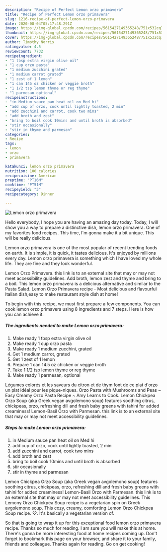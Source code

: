 ```yaml
---
description: "Recipe of Perfect Lemon orzo primavera"
title: "Recipe of Perfect Lemon orzo primavera"
slug: 1216-recipe-of-perfect-lemon-orzo-primavera
date: 2020-08-04T05:17:48.291Z
image: https://img-global.cpcdn.com/recipes/5615427149365248/751x532cq70/lemon-orzo-primavera-recipe-main-photo.jpg
thumbnail: https://img-global.cpcdn.com/recipes/5615427149365248/751x532cq70/lemon-orzo-primavera-recipe-main-photo.jpg
cover: https://img-global.cpcdn.com/recipes/5615427149365248/751x532cq70/lemon-orzo-primavera-recipe-main-photo.jpg
author: Timothy Norris
ratingvalue: 4.5
reviewcount: 7732
recipeingredient:
- "1 tbsp extra virgin olive oil"
- "1 cup orzo pasta"
- "1 medium zucchini grated"
- "1 medium carrot grated"
- "1 zest of 1 lemon"
- "1 can 145 oz chicken or veggie broth"
- "1 1/2 tsp lemon thyme or reg thyme"
- "1 parmesan optional"
recipeinstructions:
- "in Medium sauce pan heat oil on Med hi"
- "add cup of orzo, cook until lightly toasted, 2 min"
- "add zucchini and carrot, cook two mins"
- "add broth and zest"
- "bring to boil cook 10mins and until broth is absorbed"
- "stir occasionally"
- "stir in thyme and parmesan"
categories:
- Recipe
tags:
- lemon
- orzo
- primavera

katakunci: lemon orzo primavera 
nutrition: 100 calories
recipecuisine: American
preptime: "PT16M"
cooktime: "PT51M"
recipeyield: "3"
recipecategory: Dinner

---
```



![Lemon orzo primavera](https://img-global.cpcdn.com/recipes/5615427149365248/751x532cq70/lemon-orzo-primavera-recipe-main-photo.jpg)

Hello everybody, I hope you are having an amazing day today. Today, I will show you a way to prepare a distinctive dish, lemon orzo primavera. One of my favorites food recipes. This time, I'm gonna make it a bit unique. This will be really delicious.

Lemon orzo primavera is one of the most popular of recent trending foods on earth. It is simple, it is quick, it tastes delicious. It's enjoyed by millions every day. Lemon orzo primavera is something which I have loved my whole life. They are fine and they look wonderful.

Lemon Orzo Primavera. this link is to an external site that may or may not meet accessibility guidelines. Add broth, lemon zest and thyme and bring to a boil. This lemon orzo primavera is a delicious alternative and similar to the Pasta Salad. Lemon Orzo Primavera recipe - Most delicious and flavourful Italian dish,easy to make restaurant style dish at home!


To begin with this recipe, we must first prepare a few components. You can cook lemon orzo primavera using 8 ingredients and 7 steps. Here is how you can achieve it.

<!--inarticleads1-->

##### The ingredients needed to make Lemon orzo primavera:

1. Make ready 1 tbsp extra virgin olive oil
1. Make ready 1 cup orzo pasta
1. Make ready 1 medium zucchini, grated
1. Get 1 medium carrot, grated
1. Get 1 zest of 1 lemon
1. Prepare 1 can 14.5 oz chicken or veggie broth
1. Take 1 1/2 tsp lemon thyme or reg thyme
1. Make ready 1 parmesan, optional


Légumes colorés et les saveurs du citron et de thym font de ce plat d&#39;orzo un plat idéal pour les pique-niques. Orzo Pasta with Mushrooms and Peas ~ Easy Creamy Orzo Pasta Recipe ~ Amy Learns to Cook. Lemon Chickpea Orzo Soup (aka Greek vegan avgolemono soup) features soothing citrus, chickpeas, orzo, refreshing dill and fresh baby greens with tahini for added creaminess! Lemon-Basil Orzo with Parmesan. this link is to an external site that may or may not meet accessibility guidelines. 

<!--inarticleads2-->

##### Steps to make Lemon orzo primavera:

1. in Medium sauce pan heat oil on Med hi
1. add cup of orzo, cook until lightly toasted, 2 min
1. add zucchini and carrot, cook two mins
1. add broth and zest
1. bring to boil cook 10mins and until broth is absorbed
1. stir occasionally
1. stir in thyme and parmesan


Lemon Chickpea Orzo Soup (aka Greek vegan avgolemono soup) features soothing citrus, chickpeas, orzo, refreshing dill and fresh baby greens with tahini for added creaminess! Lemon-Basil Orzo with Parmesan. this link is to an external site that may or may not meet accessibility guidelines. This Lemony Orzo Chickpea Soup recipe is a vegetarian spin on Greek avgolemono soup. This cozy, creamy, comforting Lemon Orzo Chickpea Soup recipe. ♡. It&#39;s basically a vegetarian version of. 

So that is going to wrap it up for this exceptional food lemon orzo primavera recipe. Thanks so much for reading. I am sure you will make this at home. There's gonna be more interesting food at home recipes coming up. Don't forget to bookmark this page on your browser, and share it to your family, friends and colleague. Thanks again for reading. Go on get cooking!
